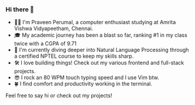 ### Hi there 👋

- 👨‍💻 I'm Praveen Perumal, a computer enthusiast studying at Amrita Vishwa Vidyapeetham, Chennai.
- 🎓 My academic journey has been a blast so far, ranking #1 in my class twice with a CGPA of 9.71
- 🔬 I'm currently diving deeper into Natural Language Processing through a certified NPTEL course to keep my skills sharp.
- 🛠️ I love building things! Check out my various frontend and full-stack projects.
- 😎 I rock an 80 WPM touch typing speed and I use Vim btw.
- 🍀 I find comfort and productivity working in the terminal.

Feel free to say hi or check out my projects!
